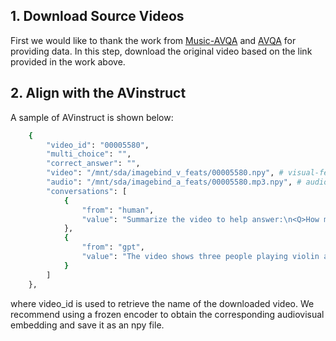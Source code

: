 ## 1. Download Source Videos
First we would like to thank the work from [Music-AVQA](https://github.com/GeWu-Lab/MUSIC-AVQA) and [AVQA](https://mn.cs.tsinghua.edu.cn/avqa/) for providing data.
In this step, download the original video based on the link provided in the work above.

## 2. Align with the AVinstruct
A sample of AVinstruct is shown below:
```bash
    {
        "video_id": "00005580",
        "multi_choice": "",
        "correct_answer": "",
        "video": "/mnt/sda/imagebind_v_feats/00005580.npy", # visual-features
        "audio": "/mnt/sda/imagebind_a_feats/00005580.mp3.npy", # audio-features
        "conversations": [
            {
                "from": "human",
                "value": "Summarize the video to help answer:\n<Q>How many instruments are sounding in the video?<Q>\n<video>"
            },
            {
                "from": "gpt",
                "value": "The video shows three people playing violin and cello in a park. Two instruments are sounding in the video, the violin and the cello."
            }
        ]
    },
```
where video_id is used to retrieve the name of the downloaded video. We recommend using a frozen encoder to obtain the corresponding audiovisual embedding and save it as an npy file.

